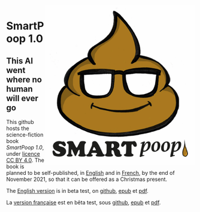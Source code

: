 <img src="SmartPoop.jpg" alt="SmartPoop.jpg" width="400" align="right" />

# SmartPoop 1.0

## This AI went where no human will ever go

This github hosts the science-fiction book *SmartPoop 1.0*, under [licence CC BY 4.0](https://creativecommons.org/licenses/by/4.0/).
The book is planned to be self-published, in [English](English/README.md) and in [French](French/README.md), by the end of November 2021, so that it can be offered as a Christmas present.

The [English version](English/README.md) is in beta test, on [github](English/1-gold.md), [epub](English/SmartPoop.epub) et [pdf](English/SmartPoop.pdf).

La [version française](French/README.md) est en bêta test, sous [github](French/1-L'or.md), [epub](French/SmartPoop-fr.epub) et [pdf](French/SmartPoop-fr.pdf).
